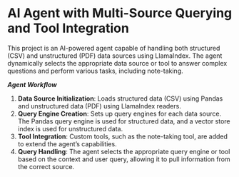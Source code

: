 # AI Agent with Multi-Source Querying and Tool Integration

This project is an AI-powered agent capable of handling both structured (CSV) and unstructured (PDF) data sources using LlamaIndex. The agent dynamically selects the appropriate data source or tool to answer complex questions and perform various tasks, including note-taking.

***Agent Workflow***
1. **Data Source Initialization**: Loads structured data (CSV) using Pandas and unstructured data (PDF) using LlamaIndex readers.
2. **Query Engine Creation**: Sets up query engines for each data source. The Pandas query engine is used for structured data, and a vector store index is used for unstructured data.
3. **Tool Integration**: Custom tools, such as the note-taking tool, are added to extend the agent’s capabilities.
4. **Query Handling**: The agent selects the appropriate query engine or tool based on the context and user query, allowing it to pull information from the correct source.

